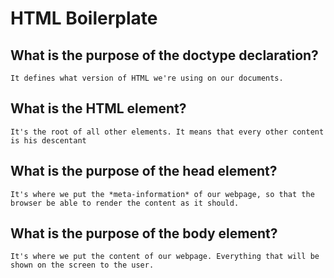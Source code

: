 # HTML Boilerplate

## What is the purpose of the doctype declaration?
    It defines what version of HTML we're using on our documents.

## What is the HTML element?
    It's the root of all other elements. It means that every other content is his descentant 

## What is the purpose of the head element?
    It's where we put the *meta-information* of our webpage, so that the browser be able to render the content as it should.

## What is the purpose of the body element?
    It's where we put the content of our webpage. Everything that will be shown on the screen to the user.